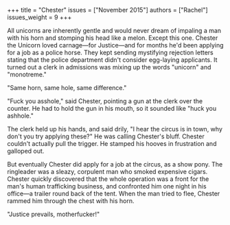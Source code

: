 +++
title = "Chester"
issues = ["November 2015"]
authors = ["Rachel"]
issues_weight = 9
+++

All unicorns are inherently gentle and would never dream of impaling a man with his horn and stomping his head like a melon. Except this one. Chester the Unicorn loved carnage—for Justice—and for months he'd been applying for a job as a police horse. They kept sending mystifying rejection letters stating that the police department didn't consider egg-laying applicants. It turned out a clerk in admissions was mixing up the words "unicorn" and "monotreme."

"Same horn, same hole, same difference."

"Fuck you asshole," said Chester, pointing a gun at the clerk over the counter. He had to hold the gun in his mouth, so it sounded like "huck you ashhole."

The clerk held up his hands, and said drily, "I hear the circus is in town, why don't you try applying these?" He was calling Chester's bluff. Chester couldn't actually pull the trigger. He stamped his hooves in frustration and galloped out.

But eventually Chester did apply for a job at the circus, as a show pony. The ringleader was a sleazy, corpulent man who smoked expensive cigars. Chester quickly discovered that the whole operation was a front for the man's human trafficking business, and confronted him one night in his office—a trailer round back of the tent. When the man tried to flee, Chester rammed him through the chest with his horn.

"Justice prevails, motherfucker!"
